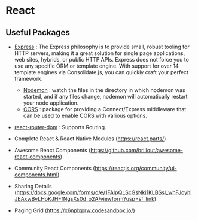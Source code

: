 # React

## Useful Packages

- [Express](https://www.npmjs.com/package/express) : The Express philosophy is to provide small, robust tooling for HTTP servers, making it a great solution for single page applications, web sites, hybrids, or public HTTP APIs. Express does not force you to use any specific ORM or template engine. With support for over 14 template engines via Consolidate.js, you can quickly craft your perfect framework.
	- [Nodemon](https://www.npmjs.com/package/nodemon) : watch the files in the directory in which nodemon was started, and if any files change, nodemon will automatically restart your node application.
	- [CORS](https://www.npmjs.com/package/cors) : package for providing a Connect/Express middleware that can be used to enable CORS with various options.

- [react-router-dom](https://www.npmjs.com/package/react-router-dom) : Supports Routing.

- Complete React & React Native Modules (https://react.parts/)

- Awesome React Components (https://github.com/brillout/awesome-react-components)

- Community React Components (https://reactjs.org/community/ui-components.html)

- Sharing Details (https://docs.google.com/forms/d/e/1FAIpQLScGsNki1KLBSsI_whFJoyhiJEAxwBvLHoKJHFfNgsXs0d_o2A/viewform?usp=sf_link)

- Paging Grid (https://x6nplxprw.codesandbox.io/)

